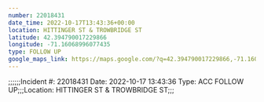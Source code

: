 ```yaml
---
number: 22018431
date_time: 2022-10-17T13:43:36+00:00
location: HITTINGER ST & TROWBRIDGE ST
latitude: 42.394790017229866
longitude: -71.16068996077435
type: FOLLOW UP
google_maps_link: https://maps.google.com/?q=42.394790017229866,-71.16068996077435
---
```


;;;;;;Incident #: 22018431  Date: 2022-10-17 13:43:36   Type: ACC FOLLOW UP;;;Location: HITTINGER ST & TROWBRIDGE ST;;;
